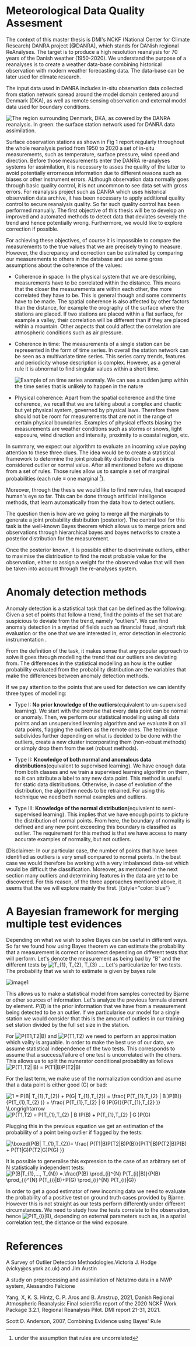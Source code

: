 Meteorological Data Quality Assesment
===========

The context of this master thesis is DMI's NCKF (National Center for
Climate Research) DANRA project [@DANRA], which stands for DANish
regional ReAnalyses. The target is to produce a high resolution
reanalysis for 70 years of the Danish weather (1950-2020). We understand
the purpose of a reanalyses is to create a weather data-base combining
historical observation with modern weather forecasting data. The
data-base can be later used for climate research.

The input data used in DANRA includes in-situ observation data collected
from station network spread around the model domain centered around
Denmark (DKA), as well as remote sensing observation and external model
data used for boundary conditions.

![The region surrounding Denmark, DKA, as covered by the DANRA
reanalysis. In green: the surface station network used for DANRA data
assimilation.](https://user-images.githubusercontent.com/57238320/155008487-c4ace92b-af2b-4ea4-a429-dbc0916c0871.png)

Surface observation stations as shown in Fig 1 report regularly
throughout the whole reanalysis period from 1950 to 2020 a set of
in-situ measurements, such as temperature, surface pressure, wind speed
and direction. Before those measurements enter the DANRA re-analyses
systems for assimilation, it is necessary to asses the quality of the
latter to avoid potentially errorneous information due to different
reasons such as biases or other instrument errors. ALthough observation
data normally goes through basic quality control, it is not uncommon to
see data set with gross errors. For reanalysis project such as DANRA
which uses historical observation data archive, it has been necessary to
apply additional quality control to secure reanalysis quality. So far
such quality control has been performed manually. The first objective of
this thesis will be to develop an improved and automated methods to
detect data that deviates severely the trend and hence potentially
wrong. Furthermore, we would like to explore correction if possible.

For achieving these objectives, of course it is impossible to compare
the measurements to the true values that we are precisely trying to
measure. However, the discrepancy and correction can be estimated by
comparing our measurements to others in the database and use some gross
assumptions about the coherence of the values:

-   Coherence in space: In the physical system that we are describing,
    measurements have to be correlated within the distance. This means
    that the closer the measurements are within each other, the more
    correlated they have to be. This is general though and some comments
    have to be made. The spatial coherence is also affected by other
    factors than the distance, for example the orography of the surface
    where the stations are placed. If two stations are placed within a
    flat surface, for example a valley, their correlation will be
    different than if they are placed within a mountain. Other aspects
    that could affect the correlation are atmospheric conditions such as
    air pressure.

-   Coherence in time: The measurements of a single station can be
    represented in the form of time series. In overall the station
    network can be seen as a multivariate time series. This series carry
    trends, features and periodicity whose description is complex.
    However, as a general rule it is abnormal to find singular values
    within a short time.

    ![Example of an time series anomaly. We can see a sudden jump within
    the time series that is unlikely to happen in the
    nature](https://user-images.githubusercontent.com/57238320/155008744-1529b246-6c45-45bb-8fa0-89eebaa1dd7c.png)

-   Physical coherence: Apart from the spatial coherence and the time
    coherence, we recall that we are talking about a complex and chaotic
    but yet physical system, governed by physical laws. Therefore there
    should not be room for measurements that are not in the range of
    certain physical boundaries. Examples of physical effects biasing
    the measurements are weather conditions such as storms or snows,
    light exposure, wind direction and intensity, proximity to a coastal
    region, etc.

In summary, we expect our algorithm to evaluate an incoming value paying
attention to these three clues. The idea would be to create a
statistical framework to determine the joint probability distribution
that a point is considered outlier or normal value. After all mentioned
before we dispose from a set of rules. Those rules allow us to sample a
set of marginal probabilities (each rule $\equiv$ one marginal [^1]).

Moreover, through the thesis we would like to find new rules, that
escaped human's eye so far. This can be done through artificial
intelligence methods, that learn automatically from the data how to
detect outliers.

The question then is how are we going to merge all the marginals to
generate a joint probability distribution (posterior). The central tool
for this task is the well-known Bayes theorem which allows us to merge
priors and observations through hierarchical bayes and bayes networks to
create a posterior distribution for the measurement.

Once the posterior known, it is possible either to discriminate
outliers, either to maximise the distribution to find the most probable
value for the observation, either to assign a weight for the observed
value that will then be taken into account through the re-analyses
system.

Anomaly detection methods
=========================

Anomaly detection is a statistical task that can be defined as the
following: Given a set of points that follow a trend, find the points of
the set that are suspicious to deviate from the trend, namely
\"outliers\". We can find anomaly detection in a myriad of fields such
as financial fraud, aircraft risk evaluation or the one that we are
interested in, error detection in electronic instrumentation .

From the definition of the task, it makes sense that any popular
approach to solve it goes through modelling the trend that our outliers
are deviating from. The differences in the statistical modelling an how
is the outlier probability evaluated from the probability distribution
are the variables that make the differences between anomaly detection
methods.

If we pay attention to the points that are
used for detection we can identify three types of modelling:

-   Type I: **No prior knowledge of the outliers**(equivalent to
    un-supervised learning). We start with the premise that every data
    point can be normal or anomaly. Then, we perform our statistical
    modelling using all data points and an unsupervised learning
    algorithm and we evaluate it on all data points, flagging the
    outliers as the remote ones. The technique subdivides further
    depending on what is decided to be done with the outliers, create a
    new cluster incorporating them (non-robust methods) or simply drop
    them from the set (robust methods).

-   Type II: **Knowledge of both normal and anomalous data
    distributions**(equivalent to supervised learning). We have enough
    data from both classes and we train a supervised learning algorithm
    on them, so it can attribute a label to any new data point. This
    method is useful for static data distributions. Otherwise, in case
    of evolution of the distribution, the algorithm needs to be
    retrained. For using this technique we need both normal examples and
    outliers.

-   Type III: **Knowledge of the normal distribution**(equivalent to
    semi-supervised learning). This implies that we have enough points
    to picture the distribution of normal points. From here, the
    boundary of normality is defined and any new point exceeding this
    boundary is classified as outlier. The requirement for this method
    is that we have access to many accurate examples of normality, but
    not outliers.

[Disclaimer: In our particular case, the number of points that have been
identified as outliers is very small compared to normal points. In the
best case we would therefore be working with a very imbalanced data-set
which would be difficult the classification. Moreover, as mentioned in
the next section many outliers and determining features in the data are
yet to be discovered. For this reason, of the three approaches mentioned
above, it seems that the we will explore mainly the first.
]{style="color: blue"}

A Bayesian framework for merging multiple test evidences
====================



Depending on what we wish to solve Bayes can be useful in different
ways. So far we found how using Bayes theorem we can estimate the
probability that a measurement is correct or incorrect depending on
different tests that will perform. Let's denote the measurement as being
bad by \"B\" and the different tests by <img src="https://latex.codecogs.com/svg.image?T_{1},&space;T_{2},&space;T_{3}&space;..." title="T_{1}, T_{2}, T_{3} ..." />. Let's
particularize for two tests. The
probability that we wish to estimate is given by bayes rule

![image1](https://latex.codecogs.com/svg.image?P(B%7C%20T_%7B1%7D,T_%7B2%7D)=%20%5Cfrac%7B%20P(T_%7B1%7D,T_%7B2%7D%20%7C%20B%20)P(B)%7D%7BP(T_%7B1%7D,T_%7B2%7D%20)%7D)

This allows us to make a statistical model from samples corrected by
Bjarne or other sources of information. Let's analyze the previous
formula element by element. $P(B)$ is the prior information that we have
from a measurement being detected to be an outlier. If we particularise
our model for a single station we would consider that this is the amount
of outliers in our training set station divided by the full set size in
the station.

For <img src="https://latex.codecogs.com/svg.image?P(T1,T2|B)" title="P(T1,T2|B)" /> and <img src="https://latex.codecogs.com/svg.image?P(T1,T2)" title="P(T1,T2)" /> we need to perform an approximation
which vality is arguable. In order to make the best use of our data, we
assume statistical independence of the two tests. This corresponds to
assume that a success/failure of one test is uncorrelated with the
others. This allows us to split the numerator conditional probability as
follows <img src="https://latex.codecogs.com/svg.image?P(T1,T2|&space;B)&space;=&space;P(T1|B)P(T2|B)" title="P(T1,T2| B) = P(T1|B)P(T2|B)" />

For the last term, we make use of the normalization condition and asume
that a data point is either good (G) or bad:

<img src="https://latex.codecogs.com/svg.image?1&space;=&space;P(B|&space;T_{1},T_{2})&space;&plus;&space;P(G|&space;T_{1},T_{2})&space;=&space;&space;\frac{&space;P(T_{1},T_{2}&space;|&space;B&space;)P(B)}{P(T_{1},T_{2}&space;)}&space;&plus;&space;\frac{&space;P(T_{1},T_{2}&space;|&space;G&space;)P(G)}{P(T_{1},T_{2}&space;)}&space;\Longrightarrow" title="1 = P(B| T_{1},T_{2}) + P(G| T_{1},T_{2}) = \frac{ P(T_{1},T_{2} | B )P(B)}{P(T_{1},T_{2} )} + \frac{ P(T_{1},T_{2} | G )P(G)}{P(T_{1},T_{2} )} \Longrightarrow" />
<img src="https://latex.codecogs.com/svg.image?P(T1,T2)&space;=&space;&space;&space;P(T_{1},T_{2}&space;|&space;B&space;)P(B)&space;&plus;&space;P(T_{1},T_{2}&space;|&space;G&space;)P(G)" title="P(T1,T2) = P(T_{1},T_{2} | B )P(B) + P(T_{1},T_{2} | G )P(G)" />

Plugging this in the previous equation we get an estimation of the
probability of a point being outlier if flagged by the tests:

<img src="https://latex.codecogs.com/svg.image?\boxed{P(B|&space;T_{1},T_{2})=&space;\frac{&space;P(T1|B)P(T2|B)P(B)}{P(T1|B)P(T2|B)P(B)&space;&plus;&space;P(T1|G)P(T2|G)P(G)&space;}}" title="\boxed{P(B| T_{1},T_{2})= \frac{ P(T1|B)P(T2|B)P(B)}{P(T1|B)P(T2|B)P(B) + P(T1|G)P(T2|G)P(G) }}" />

It is possible to generalise this expression to the case of an arbitrary
set of N statistically independent tests:
<img src="https://latex.codecogs.com/svg.image?P(B|T_{1},...,&space;T_{N})&space;=.\frac{P(B)&space;\prod_{i}^{N}&space;P(T_{i}|B)}{P(B)&space;\prod_{i}^{N}&space;P(T_{i}|B)&plus;P(G)&space;\prod_{i}^{N}&space;P(T_{i}|G)}" title="P(B|T_{1},..., T_{N}) =.\frac{P(B) \prod_{i}^{N} P(T_{i}|B)}{P(B) \prod_{i}^{N} P(T_{i}|B)+P(G) \prod_{i}^{N} P(T_{i}|G)}" />

In order to get a good estimator of new incoming data we need to
evaluate the probability of a positive test on ground truth cases
provided by Bjarne. However this is not straight as our tests perform
differently under different circumstances. We need to study how the
tests correlate to the observation, hence <img src="https://latex.codecogs.com/svg.image?P(T_{i}|B)" title="P(T_{i}|B)" />, depending on
external parameters such as, in a spatial correlation test, the distance
or the wind exposure.

References
====================

A Survey of Outlier Detection Methodologies.Victoria J. Hodge
(vicky\@cs.york.ac.uk) and Jim Austin

A study on preprocessing and assimilation of Netatmo data in a NWP
system, Alessandro Falcione

Yang, X, K. S. Hintz, C. P. Aros and B. Amstrup, 2021, Danish Regional
Atmospheric Reanalysis: Final scientific report of the 2020 NCKF Work
Package 3.2.1, Regional Reanalysis Pilot. DMI report 21-31, 2021.

Scott D. Anderson, 2007, Combining Evidence using Bayes' Rule

[^1]: under the assumption that rules are uncorrelated
